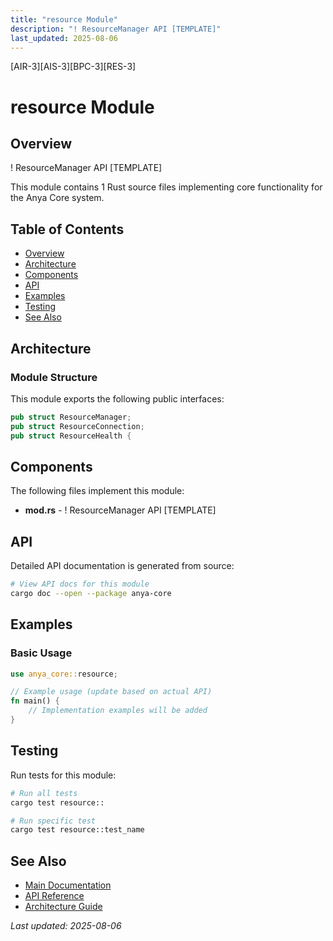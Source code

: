 ```yaml
---
title: "resource Module"
description: "! ResourceManager API [TEMPLATE]"
last_updated: 2025-08-06
---
```


[AIR-3][AIS-3][BPC-3][RES-3]

# resource Module

## Overview

! ResourceManager API [TEMPLATE]

This module contains 1 Rust source files implementing core functionality for the Anya Core system.

## Table of Contents

- [Overview](#overview)
- [Architecture](#architecture)
- [Components](#components)
- [API](#api)
- [Examples](#examples)
- [Testing](#testing)
- [See Also](#see-also)

## Architecture

### Module Structure

This module exports the following public interfaces:

```rust
pub struct ResourceManager;
pub struct ResourceConnection;
pub struct ResourceHealth {
```

## Components

The following files implement this module:

- **mod.rs** - ! ResourceManager API [TEMPLATE]

## API

Detailed API documentation is generated from source:

```bash
# View API docs for this module
cargo doc --open --package anya-core
```

## Examples

### Basic Usage

```rust
use anya_core::resource;

// Example usage (update based on actual API)
fn main() {
    // Implementation examples will be added
}
```

## Testing

Run tests for this module:

```bash
# Run all tests
cargo test resource::

# Run specific test
cargo test resource::test_name
```

## See Also

- [Main Documentation](../README.md)
- [API Reference](../api/README.md)
- [Architecture Guide](../architecture/README.md)

*Last updated: 2025-08-06*
